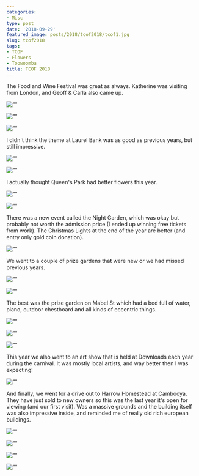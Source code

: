 ```yaml
---
categories:
- Misc
type: post
date: '2018-09-29'
featured_image: posts/2018/tcof2018/tcof1.jpg
slug: tcof2018
tags:
- TCOF
- Flowers
- Toowoomba
title: TCOF 2018
---
```


The Food and Wine Festival was great as always. Katherine was visiting from London, and Geoff & Carla also came up.

![""](tcof1.jpg "")

![""](tcof2.jpg "")

![""](tcof3.jpg "")

I didn't think the theme at Laurel Bank was as good as previous years, but still impressive.

![""](laurelbank.jpg "")

![""](laurelbank2.jpg "")

I actually thought Queen's Park had better flowers this year.

![""](queens-park1.jpg "")

![""](queens-park2.jpg "")

There was a new event called the Night Garden, which was okay but probably not worth the admission price (I ended up winning free tickets from work).
The Christmas Lights at the end of the year are better (and entry only gold coin donation).

![""](nightgarden.jpg "")

We went to a couple of prize gardens that were new or we had missed previous years.

![""](garden1.jpg "")

![""](garden2.jpg "")

The best was the prize garden on Mabel St which had a bed full of water, piano, outdoor chestboard and all kinds of eccentric things.

![""](mabel1.jpg "")

![""](mabel2.jpg "")

![""](mabel3.jpg "")

This year we also went to an art show that is held at Downloads each year during the carnival.
It was mostly local artists, and way better then I was expecting!

![""](downlands-art.jpg "")

And finally, we went for a drive out to Harrow Homestead at Cambooya.
They have just sold to new owners so this was the last year it's open for viewing (and our first visit).
Was a massive grounds and the building itself was also impressive inside, and reminded me of really old rich european buildings.

![""](harrow-homestead1.jpg "")

![""](harrow-homestead2.jpg "")

![""](harrow-homestead3.jpg "")

![""](harrow-homestead4.jpg "")